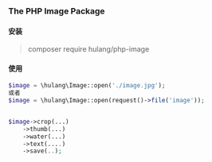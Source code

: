 ### The PHP Image Package

#### 安装

> composer require hulang/php-image

#### 使用

~~~php
$image = \hulang\Image::open('./image.jpg');
或者
$image = \hulang\Image::open(request()->file('image'));


$image->crop(...)
    ->thumb(...)
    ->water(...)
    ->text(....)
    ->save(..);

~~~
